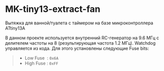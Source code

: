 # MK-tiny13-extract-fan

Вытяжка для ванной/туалета с таймером на базе микроконтроллера ATtiny13A

В данном проекте используется внутренний RC-генератор на 9.6 МГц с делителем частоты на 8 (результирующая частота 1.2 МГц). Watchdog управляется из кода.
Для этого установлены следующие Fuse bits:

> - Low Fuse  : `0x6A`
> - High Fuse : `0xFF`
